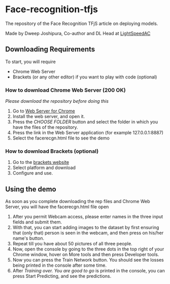 # Face-recognition-tfjs #
The repository of the Face Recognition TFjS article on deploying models. 

Made by Dweep Joshipura, Co-author and DL Head at [LightSpeedAC](https://lightspeedac.blogspot.com)

## Downloading Requirements ##
To start, you will require 
- Chrome Web Server
- Brackets (or any other editor) if you want to play with code (optional)

 ### How to download Chrome Web Server (200 OK) ###
 _Please download the repository before doing this_
 1. Go to [Web Server for Chrome](https://chrome.google.com/webstore/detail/web-server-for-chrome/ofhbbkphhbklhfoeikjpcbhemlocgigb?hl=en)
 2. Install the web server, and open it.
 3. Press the _CHOOSE FOLDER_ button and select the folder in which you have the files of the repository.
 4. Press the link in the Web Server application (for example 127.0.0.1:8887)
 5. Select the facerecgn.html file to see the demo
 
 ### How to download Brackets (optional) ###
 1. Go to the [brackets website](http://brackets.io)
 2. Select platform and download
 3. Configure and use.
 
 ## Using the demo ##
 As soon as you complete downloading the rep files and Chrome Web Server, you will have the facerecgn.html file open
 1. After you permit Webcam access, please enter names in the three input fields and submit them.
 2. With that, you can start adding images to the dataset by first ensuring that (only that) person is seen in the webcam, and then press on his/her name's button.
 3. Repeat till you have about 50 pictures of all three people. 
 4. Now, open the console by going to the three dots in the top right of your Chrome window, hover on More tools and then press Developer tools.
 5. Now you can press the Train Network button. You should see the losses being printed in the console after some time.
 6. After _Training over. You are good to go_ is printed in the console, you can press Start Predicting, and see the predictions.
 
 
